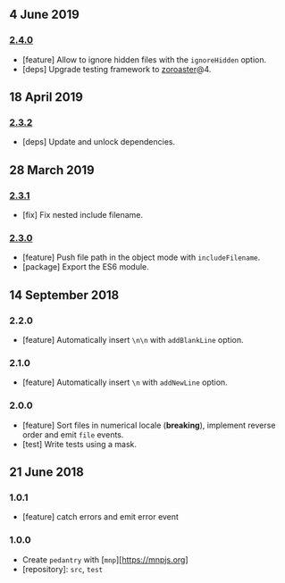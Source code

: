 ## 4 June 2019

### [2.4.0](https://github.com/artdecocode/pedantry/compare/v2.3.2...v2.4.0)

- [feature] Allow to ignore hidden files with the `ignoreHidden` option.
- [deps] Upgrade testing framework to [zoroaster](https://contexttesting.com)@4.

## 18 April 2019

### [2.3.2](https://github.com/artdecocode/pedantry/compare/v2.3.1...v2.3.2)

- [deps] Update and unlock dependencies.

## 28 March 2019

### [2.3.1](https://github.com/artdecocode/pedantry/compare/v2.3.0...v2.3.1)

- [fix] Fix nested include filename.

### [2.3.0](https://github.com/artdecocode/pedantry/compare/v2.2.0...v2.3.0)

- [feature] Push file path in the object mode with `includeFilename`.
- [package] Export the ES6 module.

## 14 September 2018

### 2.2.0

- [feature] Automatically insert `\n\n` with `addBlankLine` option.

### 2.1.0

- [feature] Automatically insert `\n` with `addNewLine` option.

### 2.0.0

- [feature] Sort files in numerical locale (**breaking**), implement reverse order and emit `file` events.
- [test] Write tests using a mask.

## 21 June 2018

### 1.0.1

- [feature] catch errors and emit error event

### 1.0.0

- Create `pedantry` with [`mnp`][https://mnpjs.org]
- [repository]: `src`, `test`

